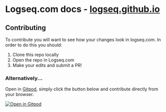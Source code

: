 # Logseq.com docs - [logseq.github.io](https://logseq.github.io)

## Contributing

To contribute you will want to see how your changes look in logseq.com. In order to do this you
should:

1. Clone this repo locally
2. Open the repo in Logseq.com
3. Make your edits and submit a PR!

### Alternatively...
Open in [Gitpod](https://gitpod.io/), simply click the button below and contribute directly from your browser.

[![Open in Gitpod](https://gitpod.io/button/open-in-gitpod.svg)](https://gitpod.io/#https://github.com/logseq/docs)